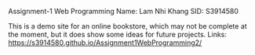 Assignment-1 Web Programming Name: Lam Nhi Khang SID: S3914580

This is a demo site for an online bookstore, which may not be complete at the moment, but it does show some ideas for future projects. 
Links: https://s3914580.github.io/Assignment1WebProgramming2/
